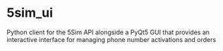 # 5sim_ui
Python client for the 5Sim API alongside a PyQt5 GUI that provides an interactive interface for managing phone number activations and orders
